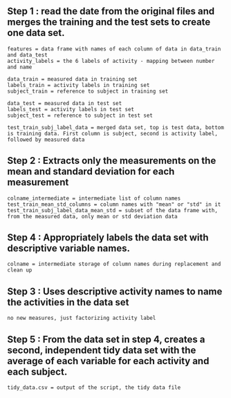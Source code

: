 ## Step 1 : read the date from the original files and merges the training and the test sets to create one data set.
    features = data frame with names of each column of data in data_train and data_test
    activity_labels = the 6 labels of activity - mapping between number and name
    
    data_train = measured data in training set
    labels_train = activity labels in training set
    subject_train = reference to subject in training set
    
    data_test = measured data in test set
    labels_test = activity labels in test set
    subject_test = reference to subject in test set  
  
    test_train_subj_label_data = merged data set, top is test data, bottom is training data. First column is subject, second is activity label, followed by measured data


## Step 2 : Extracts only the measurements on the mean and standard deviation for each measurement
  
    colname_intermediate = intermediate list of column names
    test_train_mean_std_columns = column names with "mean" or "std" in it
    test_train_subj_label_data_mean_std = subset of the data frame with, from the measured data, only mean or std deviation data

## Step 4 : Appropriately labels the data set with descriptive variable names.
    colname = intermediate storage of column names during replacement and clean up
     
## Step 3 : Uses descriptive activity names to name the activities in the data set
    no new measures, just factorizing activity label

## Step 5 : From the data set in step 4, creates a second, independent tidy data set with the average of each variable for each activity and each subject.
    tidy_data.csv = output of the script, the tidy data file
    
